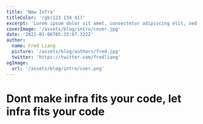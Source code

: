 ```yaml
---
title: 'New Infra'
titleColor: 'rgb(123 134 41)'
excerpt: 'Lorem ipsum dolor sit amet, consectetur adipiscing elit, sed do eiusmod tempor incididunt ut labore et dolore magna aliqua. Praesent elementum facilisis leo vel fringilla est ullamcorper eget. At imperdiet dui accumsan sit amet nulla facilities morbi tempus.'
coverImage: '/assets/blog/intro/cover.jpg'
date: '2022-01-06T05:35:07.322Z'
author:
  name: Fred Liang
  picture: '/assets/blog/authors/fred.jpg'
  twitter: 'https://twitter.com/fredliang'
ogImage:
  url: '/assets/blog/intro/coer.png'
---
```


# Dont make infra fits your code, let infra fits your code
